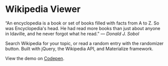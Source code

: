# Wikipedia Viewer

“An encyclopedia is a book or set of books filled with facts from A to Z. So was Encyclopedia's head. He had read more books than just about anyone in Idaville, and he never forgot what he read.”
― _Donald J. Sobol_

Search Wikipedia for your topic, or read a random entry with the randomizer button. Built with jQuery, the Wikipedia API, and Materialize framework.

View the demo on [Codepen](http://codepen.io/AlcinaW/full/zBrgJg).
